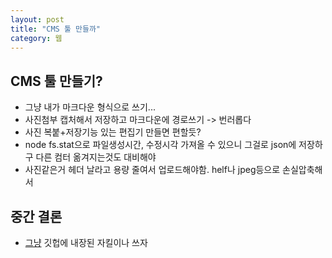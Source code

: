 ```yaml
---
layout: post
title: "CMS 툴 만들까"
category: 웹
---
```

<!-- # 깃헙 블로그 설정하기 -->

## CMS 툴 만들기?

- 그냥 내가 마크다운 형식으로 쓰기...
- 사진첨부 캡처해서 저장하고 마크다운에 경로쓰기 -> 번러롭다
- 사진 복붙+저장기능 있는 편집기 만들면 편할듯?
- node fs.stat으로 파일생성시간, 수정시각 가져올 수 있으니 그걸로 json에 저장하구 다른 컴터 옮겨지는것도 대비해야
- 사진같은거 헤더 날라고 용량 줄여서 업로드해야함. helf나 jpeg등으로 손실압축해서


## 중간 결론

- [그냥](https://dreamgonfly.github.io/blog/jekyll-remote-theme/) 깃헙에 내장된 자킬이나 쓰자

